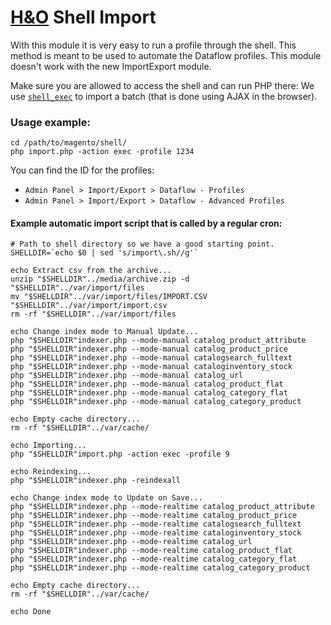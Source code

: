 # [H&O](http://www.h-o.nl) Shell Import

With this module it is very easy to run a profile through the shell. This method is meant to be used to automate the
Dataflow profiles. This module doesn't work with the new ImportExport module.

Make sure you are allowed to access the shell and can run PHP there: We use [`shell_exec`](http://nl3.php.net/shell_exec)
to import a batch (that is done using AJAX in the browser).

### Usage example:
```SHELL
cd /path/to/magento/shell/
php import.php -action exec -profile 1234
```

You can find the ID for the profiles:
- `Admin Panel > Import/Export > Dataflow - Profiles`
- `Admin Panel > Import/Export > Dataflow - Advanced Profiles`


#### Example automatic import script that is called by a regular cron:

```shell
# Path to shell directory so we have a good starting point.
SHELLDIR=`echo $0 | sed 's/import\.sh//g'`

echo Extract csv from the archive...
unzip "$SHELLDIR"../media/archive.zip -d "$SHELLDIR"../var/import/files
mv "$SHELLDIR"../var/import/files/IMPORT.CSV "$SHELLDIR"../var/import/import.csv
rm -rf "$SHELLDIR"../var/import/files

echo Change index mode to Manual Update...
php "$SHELLDIR"indexer.php --mode-manual catalog_product_attribute
php "$SHELLDIR"indexer.php --mode-manual catalog_product_price
php "$SHELLDIR"indexer.php --mode-manual catalogsearch_fulltext
php "$SHELLDIR"indexer.php --mode-manual cataloginventory_stock
php "$SHELLDIR"indexer.php --mode-manual catalog_url
php "$SHELLDIR"indexer.php --mode-manual catalog_product_flat
php "$SHELLDIR"indexer.php --mode-manual catalog_category_flat
php "$SHELLDIR"indexer.php --mode-manual catalog_category_product

echo Empty cache directory...
rm -rf "$SHELLDIR"../var/cache/

echo Importing...
php "$SHELLDIR"import.php -action exec -profile 9

echo Reindexing...
php "$SHELLDIR"indexer.php -reindexall

echo Change index mode to Update on Save...
php "$SHELLDIR"indexer.php --mode-realtime catalog_product_attribute
php "$SHELLDIR"indexer.php --mode-realtime catalog_product_price
php "$SHELLDIR"indexer.php --mode-realtime catalogsearch_fulltext
php "$SHELLDIR"indexer.php --mode-realtime cataloginventory_stock
php "$SHELLDIR"indexer.php --mode-realtime catalog_url
php "$SHELLDIR"indexer.php --mode-realtime catalog_product_flat
php "$SHELLDIR"indexer.php --mode-realtime catalog_category_flat
php "$SHELLDIR"indexer.php --mode-realtime catalog_category_product

echo Empty cache directory...
rm -rf "$SHELLDIR"../var/cache/

echo Done
```